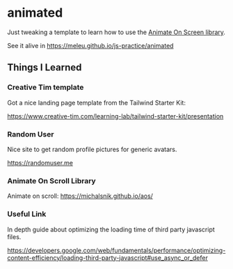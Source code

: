 # animated
Just tweaking a template to learn how to use the [Animate On Screen library](https://michalsnik.github.io/aos/).

See it alive in <https://meleu.github.io/js-practice/animated>

## Things I Learned

### Creative Tim template

Got a nice landing page template from the Tailwind Starter Kit:

<https://www.creative-tim.com/learning-lab/tailwind-starter-kit/presentation>

### Random User

Nice site to get random profile pictures for generic avatars.

<https://randomuser.me>

### Animate On Scroll Library

Animate on scroll: <https://michalsnik.github.io/aos/>

### Useful Link

In depth guide about optimizing the loading time of third party javascript files.

<https://developers.google.com/web/fundamentals/performance/optimizing-content-efficiency/loading-third-party-javascript#use_async_or_defer>
